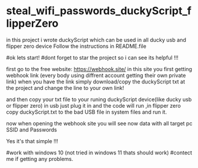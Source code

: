 # steal_wifi_passwords_duckyScript_flipperZero
in this project i wrote duckyScript which can be used in all ducky usb and flipper zero device Follow the instructions in README.file

#ok lets start!
#dont forget to star the project so i can see its helpful !!!

first go to the free website: https://webhook.site/
in this site you first getting webhook link (every body using diffrent account getting their own private link)
when you have the link simply download/copy the duckyScript txt at the project and change the line to your own link!

and then copy your txt file to your runing duckyScript device(like ducky usb or flipper zero)
in usb just plug it in and the code will run ,in flipper zero copy duckyScript.txt to the bad USB file in system files and run it.

now when opening the webhook site you will see now data with all target pc SSID and Passwords

Yes it's that simple !!!

#work with windows 10 (not tried in windows 11 thats should work)
#contect me if getting any problems.
